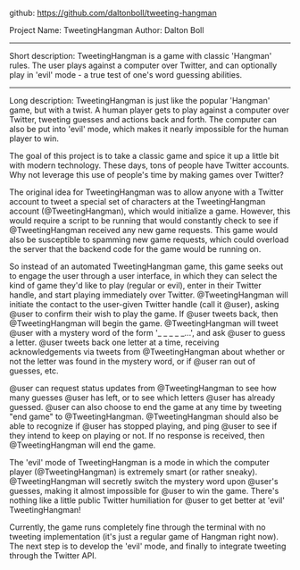 github: https://github.com/daltonboll/tweeting-hangman

Project Name: TweetingHangman
Author: Dalton Boll

--------------------------------------------------------------------------------------------------------
Short description:
TweetingHangman is a game with classic 'Hangman' rules. The user plays against 
a computer over Twitter, and can optionally play in 'evil' mode - a true test 
of one's word guessing abilities.

--------------------------------------------------------------------------------------------------------
Long description:
TweetingHangman is just like the popular 'Hangman' game, but with a twist. 
A human player gets to play against a computer over Twitter, tweeting guesses and 
actions back and forth. The computer can also be put into 'evil' mode, which 
makes it nearly impossible for the human player to win.

The goal of this project is to take a classic game and spice it up a little bit 
with modern technology. These days, tons of people have Twitter accounts. Why not 
leverage this use of people's time by making games over Twitter? 

The original idea for TweetingHangman was to allow anyone with a Twitter account to 
tweet a special set of characters at the TweetingHangman account (@TweetingHangman), 
which would initialize a game. However, this would require a script to be running that would 
constantly check to see if @TweetingHangman received any new game requests. This game 
would also be susceptible to spamming new game requests, which could overload the server that 
the backend code for the game would be running on.

So instead of an automated TweetingHangman game, this game seeks out to engage the user through 
a user interface, in which they can select the kind of game they'd like to play (regular or evil), 
enter in their Twitter handle, and start playing immediately over Twitter. @TweetingHangman will 
initiate the contact to the user-given Twitter handle (call it @user), asking @user to confirm 
their wish to play the game. If @user tweets back, then @TweetingHangman will begin the game. 
@TweetingHangman will tweet @user with a mystery word of the form '_ _ _ _ _...', and ask @user 
to guess a letter. @user tweets back one letter at a time, receiving acknowledgements via tweets 
from @TweetingHangman about whether or not the letter was found in the mystery word, or if @user 
ran out of guesses, etc. 

@user can request status updates from @TweetingHangman to see how many guesses @user has left, 
or to see which letters @user has already guessed. @user can also choose to end the game at 
any time by tweeting "end game" to @TweetingHangman. @TweetingHangman should also be able to
recognize if @user has stopped playing, and ping @user to see if they intend to keep on playing 
or not. If no response is received, then @TweetingHangman will end the game.

The 'evil' mode of TweetingHangman is a mode in which the computer player (@TweetingHangman) is 
extremely smart (or rather sneaky). @TweetingHangman will secretly switch the mystery word upon 
@user's guesses, making it almost impossible for @user to win the game. There's nothing like a 
little public Twitter humiliation for @user to get better at 'evil' TweetingHangman!

Currently, the game runs completely fine through the terminal with no tweeting implementation 
(it's just a regular game of Hangman right now). The next step is to develop the 'evil' mode, 
and finally to integrate tweeting through the Twitter API.

